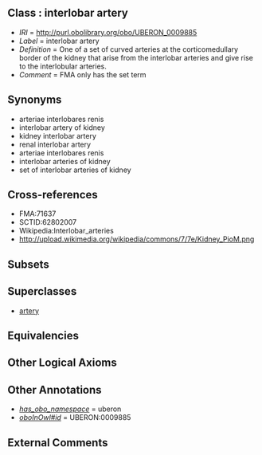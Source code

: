 
## Class : interlobar artery

 * *IRI* = http://purl.obolibrary.org/obo/UBERON_0009885
 * *Label* = interlobar artery
 * *Definition* = One of a set of curved arteries at the corticomedullary border of the kidney that arise from the interlobar arteries and give rise to the interlobular arteries.
 * *Comment* = FMA only has the set term

## Synonyms

 * arteriae interlobares renis
 * interlobar artery of kidney
 * kidney interlobar artery
 * renal interlobar artery
 * arteriae interlobares renis
 * interlobar arteries of kidney
 * set of interlobar arteries of kidney

## Cross-references

 * FMA:71637
 * SCTID:62802007
 * Wikipedia:Interlobar_arteries
 * http://upload.wikimedia.org/wikipedia/commons/7/7e/Kidney_PioM.png

## Subsets


## Superclasses

 * [artery](../../UBERON/37/UBERON_0001637.md)

## Equivalencies


## Other Logical Axioms


## Other Annotations

 * *[has_obo_namespace](../../ce/oboInOwl#hasOBONamespace.md)* = uberon
 * *[oboInOwl#id](../../id/oboInOwl#id.md)* = UBERON:0009885

## External Comments

